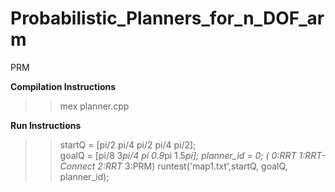 # Probabilistic_Planners_for_n_DOF_arm
PRM

**Compilation Instructions**

>>mex planner.cpp

**Run Instructions**

>>startQ = [pi/2 pi/4 pi/2 pi/4 pi/2];   
>>goalQ = [pi/8 3*pi/4 pi 0.9*pi 1.5*pi]; 
>>planner_id = 0;     ( 0:RRT 1:RRT-Connect 2:RRT* 3:PRM)
>>runtest('map1.txt',startQ, goalQ, planner_id);
